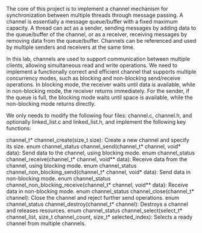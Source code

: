 The core of this project is to implement a channel mechanism for synchronization between multiple threads through message passing. 
A channel is essentially a message queue/buffer with a fixed maximum capacity. 
A thread can act as a sender, sending messages by adding data to the queue/buffer of the channel, or as a receiver, receiving messages by removing data from the queue/buffer. 
Channels can be referenced and used by multiple senders and receivers at the same time.

In this lab, channels are used to support communication between multiple clients, allowing simultaneous read and write operations. 
We need to implement a functionally correct and efficient channel that supports multiple concurrency modes, such as blocking and non-blocking send/receive operations. 
In blocking mode, the receiver waits until data is available, while in non-blocking mode, the receiver returns immediately. 
For the sender, if the queue is full, the blocking mode waits until space is available, while the non-blocking mode returns directly.

We only needs to modify the following four files: channel.c, channel.h, and optionally linked_list.c and linked_list.h, and implement the following key functions:

channel_t* channel_create(size_t size): Create a new channel and specify its size.
enum channel_status channel_send(channel_t* channel, void* data): Send data to the channel, using blocking mode.
enum channel_status channel_receive(channel_t* channel, void** data): Receive data from the channel, using blocking mode.
enum channel_status channel_non_blocking_send(channel_t* channel, void* data): Send data in non-blocking mode.
enum channel_status channel_non_blocking_receive(channel_t* channel, void** data): Receive data in non-blocking mode.
enum channel_status channel_close(channel_t* channel): Close the channel and reject further send operations.
enum channel_status channel_destroy(channel_t* channel): Destroys a channel and releases resources.
enum channel_status channel_select(select_t* channel_list, size_t channel_count, size_t* selected_index): Selects a ready channel from multiple channels.
